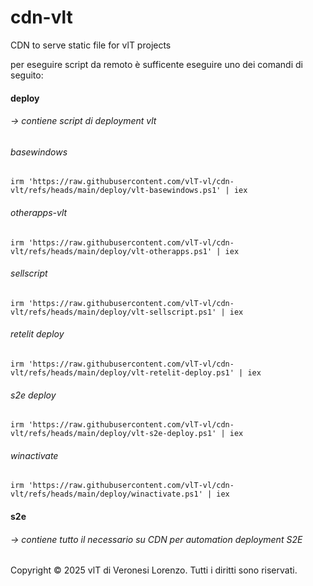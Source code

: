 # cdn-vlt

CDN to serve static file for vlT projects 

per eseguire script da remoto è sufficente eseguire uno dei comandi di seguito:

####  deploy 
###### &rarr; contiene script di deployment vlt

###### basewindows

```irm 'https://raw.githubusercontent.com/vlT-vl/cdn-vlt/refs/heads/main/deploy/vlt-basewindows.ps1' | iex```

###### otherapps-vlt

```irm 'https://raw.githubusercontent.com/vlT-vl/cdn-vlt/refs/heads/main/deploy/vlt-otherapps.ps1' | iex```

###### sellscript

```irm 'https://raw.githubusercontent.com/vlT-vl/cdn-vlt/refs/heads/main/deploy/vlt-sellscript.ps1' | iex```


###### retelit deploy

```irm 'https://raw.githubusercontent.com/vlT-vl/cdn-vlt/refs/heads/main/deploy/vlt-retelit-deploy.ps1' | iex```

###### s2e deploy

```irm 'https://raw.githubusercontent.com/vlT-vl/cdn-vlt/refs/heads/main/deploy/vlt-s2e-deploy.ps1' | iex```

###### winactivate

```irm 'https://raw.githubusercontent.com/vlT-vl/cdn-vlt/refs/heads/main/deploy/winactivate.ps1' | iex```



####  s2e 
###### &rarr; contiene tutto il necessario su CDN per automation deployment S2E

Copyright © 2025 vlT di Veronesi Lorenzo. Tutti i diritti sono riservati.
